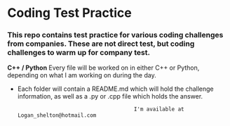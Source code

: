 # Coding Test Practice
### This repo contains test practice for various coding challenges from companies. These are not direct test, but coding challenges to warm up for company test.

**C++ / Python**
Every file will be worked on in either C++ or Python, depending on what I am working on during the day.
- Each folder will contain a README.md which will hold the challenge information, as well as a .py or .cpp file which holds the answer. 


                                           I'm available at Logan_shelton@hotmail.com

